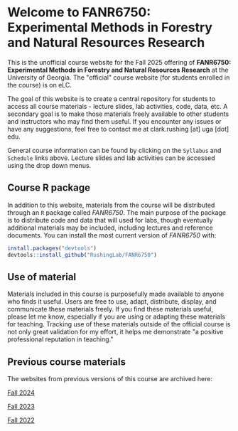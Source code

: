 # Welcome to FANR6750: Experimental Methods in Forestry and Natural Resources Research

This is the unofficial course website for the Fall 2025 offering of **FANR6750: Experimental Methods in Forestry and Natural Resources Research** at the University of Georgia. The "official" course website (for students enrolled in the course) is on eLC.  

The goal of this website is to create a central repository for students to access all course materials - lecture slides, lab activities, code, data, etc. A secondary goal is to make those materials freely available to other students and instructors who may find them useful. If you encounter any issues or have any suggestions, feel free to contact me at clark.rushing [at] uga [dot] edu.     

General course information can be found by clicking on the `Syllabus` and `Schedule` links above. Lecture slides and lab activities can be accessed using the drop down menus. 


## Course R package

In addition to this website, materials from the course will be distributed through an `R` package called *FANR6750*. The main purpose of the package is to distribute code and data that will used for labs, though eventually additional materials may be included, including lectures and reference documents. You can install the most current version of *FANR6750* with:

``` r
install.packages("devtools")
devtools::install_github("RushingLab/FANR6750")
```


## Use of material  

Materials included in this course is purposefully made available to anyone who finds it useful. Users are free to use, adapt, distribute, display, and communicate these materials freely. If you find these materials useful, please let me know, especially if you are using or adapting these materials for teaching. Tracking use of these materials outside of the official course is not only great validation for my effort, it helps me demonstrate "a positive professional reputation in teaching."

## Previous course materials

The websites from previous versions of this course are archived here: 

[Fall 2024](https://rushinglab.github.io/FANR6750.v2024/)

[Fall 2023](https://rushinglab.github.io/FANR6750.v2023/)

[Fall 2022](https://rushinglab.github.io/FANR6750.2022/)
